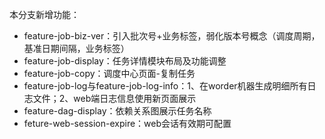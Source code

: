 
本分支新增功能：
- feature-job-biz-ver：引入批次号+业务标签，弱化版本号概念（调度周期，基准日期间隔，业务标签）
- feature-job-display：任务详情模块布局及功能调整
- feature-job-copy：调度中心页面-复制任务
- feature-job-log与feature-job-log-info：1、在worder机器生成明细所有日志文件；2、web端日志信息使用新页面展示
- feature-dag-display：依赖关系图展示任务名称
- feture-web-session-expire：web会话有效期可配置

